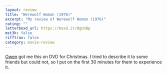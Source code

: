 ```yaml
---
layout: review
title: "Werewolf Woman (1976)"
excerpt: "My review of Werewolf Woman (1976)"
rating: ""
letterboxd_url: https://boxd.it/8gUnBp
mst3k: false
rifftrax: false
category: movie-review
---
```


<a href="https://boxd.it/WEkd" title="Owen" target="_blank" rel="noopener">Owen</a> got me this on DVD for Christmas. I tried to describe it to some friends but could not, so I put on the first 30 minutes for them to experience it.
